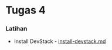 # Tugas 4

### Latihan

- Install DevStack - [install-devstack.md](https://github.com/farhanmn/tekn-cloud-computing/blob/master/minggu-04/install-devstack.md)
